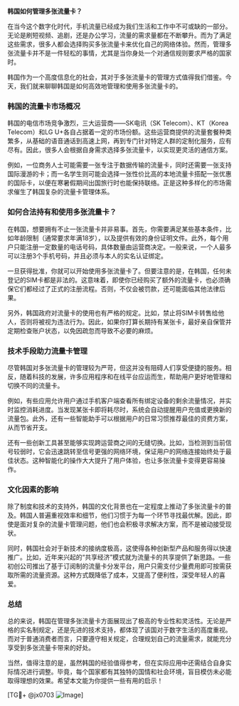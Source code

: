 **韩国如何管理多张流量卡？**

在当今这个数字化时代，手机流量已经成为我们生活和工作中不可或缺的一部分。无论是刷短视频、追剧，还是办公学习，流量的需求量都在不断攀升。而为了满足这些需求，很多人都会选择购买多张流量卡来优化自己的网络体验。然而，管理多张流量卡并不是一件轻松的事情，尤其是当你身处一个对通信规则要求严格的国家时。

韩国作为一个高度信息化的社会，其对于多张流量卡的管理方式值得我们借鉴。今天，我们就来聊聊韩国是如何高效地管理和使用多张流量卡的。

### **韩国的流量卡市场概况**

韩国的电信市场竞争激烈，三大运营商——SK电讯（SK Telecom）、KT（Korea Telecom）和LG U+各自占据着一定的市场份额。这些运营商提供的流量套餐种类繁多，从基础的语音通话到高速上网，再到专门针对特定人群的定制化服务，应有尽有。因此，很多人会根据自身需求选择多张流量卡，以实现更灵活的通信方案。

例如，一位商务人士可能需要一张专注于数据传输的流量卡，同时还需要一张支持国际漫游的卡；而一名学生则可能会选择一张性价比高的本地流量卡搭配一张优惠的国际卡，以便在寒暑假期间出国旅行时也能保持联络。正是这种多样化的市场需求催生了韩国复杂的流量卡管理体系。

### **如何合法持有和使用多张流量卡？**

在韩国，想要拥有不止一张流量卡并非易事。首先，你需要满足某些基本条件，比如年龄限制（通常要求年满18岁），以及提供有效的身份证明文件。此外，每个用户只能注册一定数量的电话号码，具体数量由运营商决定。一般来说，一个人最多可以注册3个手机号码，并且必须与本人的实名认证绑定。

一旦获得批准，你就可以开始使用多张流量卡了。但要注意的是，在韩国，任何未登记的SIM卡都是非法的。这意味着，即使你已经购买了额外的流量卡，也必须确保它们都经过了正式的注册流程。否则，不仅会被罚款，还可能面临其他法律后果。

另外，韩国政府对流量卡的使用也有严格的规定。比如，禁止将SIM卡转售给他人，否则将被视为违法行为。因此，如果你打算长期持有某张卡，最好亲自保管并定期检查账户状态，以免因疏忽而导致不必要的麻烦。

### **技术手段助力流量卡管理**

尽管韩国对多张流量卡的管理较为严苛，但这并没有阻碍人们享受便捷的服务。相反，随着科技的发展，许多应用程序和在线平台应运而生，帮助用户更好地管理和切换不同的流量卡。

例如，有些应用允许用户通过手机客户端查看所有绑定设备的剩余流量情况，并实时监控消耗进度。当发现某张卡即将耗尽时，系统会自动提醒用户充值或更换新的流量包。此外，还有一些智能助手可以根据用户的日常习惯推荐最佳的资费方案，从而节省开支。

还有一些创新工具甚至能够实现跨运营商之间的无缝切换。比如，当检测到当前信号较弱时，它会迅速跳转至信号更强的网络环境，保证用户的网络连接始终处于最佳状态。这种智能化的操作大大提升了用户体验，也让多张流量卡变得更容易操作。

### **文化因素的影响**

除了制度和技术的支持外，韩国的文化背景也在一定程度上推动了多张流量卡的普及。韩国人普遍重视效率和细节，他们习惯于为每一个环节寻找最优解。因此，即使是面对复杂的流量卡管理问题，他们也会积极寻求解决方案，而不是被动接受现状。

同时，韩国社会对于新技术的接纳度极高，这使得各种创新型产品和服务得以快速推广。比如，近年来兴起的“共享经济”模式就为流量卡的共享提供了新思路。一些初创公司推出了基于订阅制的流量卡分发平台，用户只需支付少量费用即可按需获取所需的流量资源。这种方式既降低了成本，又提高了便利性，深受年轻人的喜爱。

### **总结**

总的来说，韩国在管理多张流量卡方面展现出了极高的专业性和灵活性。无论是严格的实名制规定，还是先进的技术支持，都体现了该国对于数字生活的高度重视。而对于普通消费者而言，只要遵守相关规定，合理规划自己的流量需求，就能充分享受到多张流量卡带来的好处。

当然，值得注意的是，虽然韩国的经验值得参考，但在实际应用中还需结合自身实际情况进行调整。毕竟，每个国家都有其独特的国情和社会环境，盲目模仿未必能取得理想的效果。希望本文能为你提供一些有用的启示！

[TG💪+ @jx0703 ![Image](https://github.com/user-attachments/assets/dbca1d08-cadb-493c-b0ec-ad6f7a83f270)]